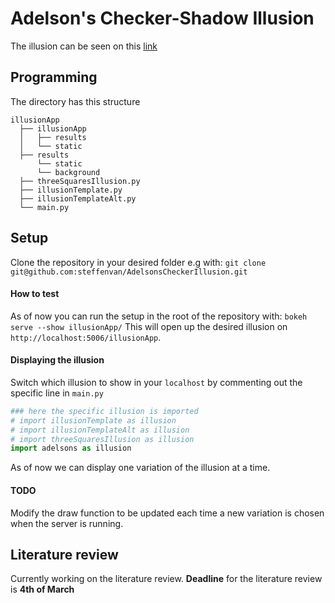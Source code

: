 
# Adelson's Checker-Shadow Illusion
The illusion can be seen on this [link](https://www.illusionsindex.org/ir/checkershadow)
## Programming 
The directory has this structure 
```
illusionApp
  ├── illusionApp
  │   ├── results
  │   └── static
  ├── results
      └── static
      └── background
  ├── threeSquaresIllusion.py
  ├── illusionTemplate.py
  ├── illusionTemplateAlt.py
  └── main.py
```
## Setup
Clone the repository in your desired folder e.g with:
`git clone git@github.com:steffenvan/AdelsonsCheckerIllusion.git`

#### How to test
As of now you can run the setup in the root of the repository with:
`bokeh serve --show illusionApp/`
This will open up the desired illusion on `http://localhost:5006/illusionApp`. 


#### Displaying the illusion
Switch which illusion to show in your `localhost` by commenting out the specific line in `main.py`
```python
### here the specific illusion is imported 
# import illusionTemplate as illusion
# import illusionTemplateAlt as illusion
# import threeSquaresIllusion as illusion
import adelsons as illusion
```
As of now we can display one variation of the illusion at a time. 

#### TODO 
Modify the draw function to be updated each time a new variation is chosen when the server is running. 

## Literature review
Currently working on the literature review. 
**Deadline** for the literature review is **4th of March**
